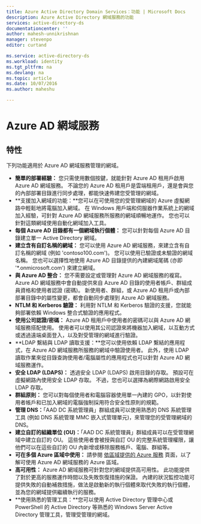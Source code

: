```yaml
---
title: Azure Active Directory Domain Services：功能 | Microsoft Docs
description: Azure Active Directory 網域服務的功能
services: active-directory-ds
documentationcenter: ''
author: mahesh-unnikrishnan
manager: stevenpo
editor: curtand

ms.service: active-directory-ds
ms.workload: identity
ms.tgt_pltfrm: na
ms.devlang: na
ms.topic: article
ms.date: 10/07/2016
ms.author: maheshu

---
```

# <a name="azure-ad-domain-services"></a>Azure AD 網域服務
## <a name="features"></a>特性
下列功能適用於 Azure AD 網域服務管理的網域。

* **簡單的部署經驗：** 您只需使用數個按鍵，就能針對 Azure AD 租用戶啟用 Azure AD 網域服務。 不論您的 Azure AD 租用戶是雲端租用戶，還是會與您的內部部署目錄進行同步處理，都能快速佈建您受管理的網域。
* **支援加入網域的功能：**您可以在可使用您的受管理網域的 Azure 虛擬網路中輕鬆地將電腦加入網域。 在 Windows 用戶端和伺服器作業系統上的網域加入經驗，可針對 Azure AD 網域服務所服務的網域順暢地運作。 您也可以針對這類網域使用自動化網域加入工具。
* **每個 Azure AD 目錄都有一個網域執行個體：** 您可以針對每個 Azure AD 目錄建立單一 Active Directory 網域。
* **建立含有自訂名稱的網域：** 您可以使用 Azure AD 網域服務，來建立含有自訂名稱的網域 (例如 'contoso100.com')。 您可以使用已驗證或未驗證的網域名稱。 您也可以選擇性地使用 Azure AD 目錄提供的內建網域尾碼 (亦即 '*.onmicrosoft.com') 來建立網域。
* **與 Azure AD 整合：** 您不需要設定或管理對 Azure AD 網域服務的複寫。 Azure AD 網域服務中會自動提供來自 Azure AD 目錄的使用者帳戶、群組成員資格和使用者認證 (密碼)。 新使用者、群組，或 Azure AD 租用戶或內部部署目錄中的屬性變更，都會自動同步處理到 Azure AD 網域服務。
* **NTLM 和 Kerberos 驗證：** 利用對 NTLM 和 Kerberos 驗證的支援，您就能夠部署依賴 Windows 整合式驗證的應用程式。
* **使用公司認證/密碼：** Azure AD 租用戶中使用者的密碼可以與 Azure AD 網域服務搭配使用。 使用者可以使用其公司認證來將機器加入網域，以互動方式或透過遠端桌面登入，以及對受管理的網域進行驗證。
* **LDAP 繫結與 LDAP 讀取支援：**您可以使用依賴 LDAP 繫結的應用程式，在 Azure AD 網域服務所服務的網域中驗證使用者。 此外，使用 LDAP 讀取作業來從目錄查詢使用者/電腦屬性的應用程式也可以針對 Azure AD 網域服務運作。
* **安全 LDAP (LDAPS)：** 透過安全 LDAP (LDAPS) 啟用目錄的存取。 預設可在虛擬網路內使用安全 LDAP 存取。 不過，您也可以選擇為網際網路啟用安全 LDAP 存取。
* **群組原則：** 您可以對每個使用者和電腦容器使用單一內建的 GPO，以針對使用者帳戶和已加入網域的電腦強制採用符合安全性原則的規範。
* **管理 DNS：**「AAD DC 系統管理員」群組成員可以使用熟悉的 DNS 系統管理工具 (例如 DNS 系統管理 MMC 嵌入式管理單元)，來管理您的受管理網域的 DNS。
* **建立自訂的組織單位 (OU)：**「AAD DC 系統管理員」群組成員可以在受管理網域中建立自訂的 OU。 這些使用者會被授與自訂 OU 的完整系統管理權限，讓他們可以在這些自訂的 OU 內新增或移除服務帳戶、電腦、群組等。
* **可在多個 Azure 區域中使用：** 請參閱 [依區域提供的 Azure 服務](https://azure.microsoft.com/regions/#services/) 頁面，以了解可使用 Azure AD 網域服務的 Azure 區域。
* **高可用性：** Azure AD 網域服務可針對您的網域提供高可用性。 此功能提供了對於更高的服務運作時間以及失敗恢復措施的保證。 內建的狀況監控功能可提供失敗的自動補救措施，做法是啟動新的執行個體來取代失敗的執行個體，並為您的網域提供繼續執行的服務。
* **使用熟悉的管理工具：**您可以使用 Active Directory 管理中心或 PowerShell 的 Active Directory 等熟悉的 Windows Server Active Directory 管理工具，管理受管理的網域。

<!--HONumber=Oct16_HO2-->


